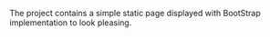 The project contains a simple static page displayed with BootStrap implementation to look pleasing.
